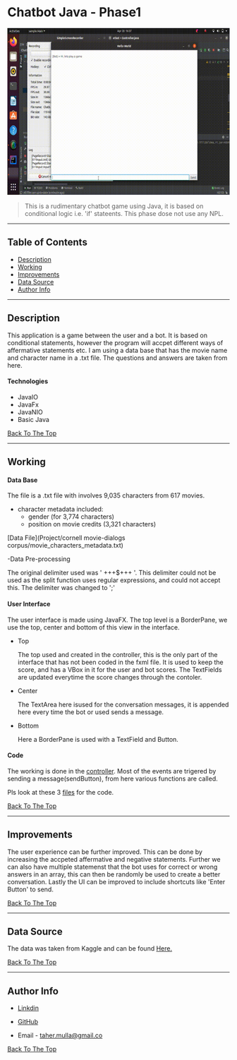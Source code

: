 # Chatbot Java - Phase1

![Project Image](ChatbotPhase1NoAudio.gif)

> This is a rudimentary chatbot game using Java, it is based on conditional logic i.e. 'if' stateents. This phase dose not use any NPL.

---

## Table of Contents

- [Description](#description)
- [Working](#working)
- [Improvements](#inprovements)
- [Data Source](#data-source)
- [Author Info](#author-info)

---

## Description

This application is a game between the user and a bot. It is based on conditional statements, however the program will accpet different ways of affermative statements etc. I am using a data base that has the movie name and character name in a .txt file. The questions and answers are taken from here.

#### Technologies

- JavaIO
- JavaFx
- JavaNIO
- Basic Java

[Back To The Top](#Chatbot-Java--Phase1)

---

## Working

#### Data Base

  The file is a .txt file with involves 9,035 characters from 617 movies. 
  - character metadata included:
  	  - gender (for 3,774 characters)
	  - position on movie credits (3,321 characters)

  [Data File](Project/cornell movie-dialogs corpus/movie_characters_metadata.txt)

  -Data Pre-processing 
	
  The original delimiter used was ' +++$+++ '. This delimiter could not be used as the split function uses regular expressions, and could not accept this. The delimiter was changed to ';'

#### User Interface 
  The user interface is made using JavaFX. The top level is a BorderPane, we use the top, center and bottom of this view in the interface. 

  - Top

	  The top used and created in the controller, this is the only part of the interface that has not been coded in the fxml file. It is used to keep the score, and has a VBox in it for the user and bot scores. The TextFields are updated everytime the score changes through the contoler. 

  - Center 

	  The TextArea here isused for the conversation messages, it is appended here every time the bot or used sends a message.

  - Bottom

 	  Here a BorderPane is used with a TextField and  Button. 

#### Code
  The working is done in the [controller](Project/src/sample/Controller.java). Most of the events are trigered by sending a message(sendButton), from here various functions are called.
  
  Pls look at these 3 [files](Project/src/sample/) for the code. 

[Back To The Top](#Chatbot-Java--Phase1)

---

## Improvements

The user experience can be further improved. This can be done by increasing the accpeted affermative and negative statements. Further we can also have multiple statemenst that the bot uses for correct or wrong answers in an array, this can then be randomly be used to create a better conversation. Lastly the UI can be improved to include shortcuts like 'Enter Button' to send. 

[Back To The Top](#Chatbot-Java--Phase1)

---

## Data Source

The data was taken from Kaggle and can be found [Here.](https://www.kaggle.com/fungusamongus/chatbot-data)

[Back To The Top](#Chatbot-Java--Phase1)

---

## Author Info

 - [Linkdin](www.linkedin.com/in/taher-mulla-8b9546136) 

 - [GitHub](https://github.com/taher-mulla)

 - Email - taher.mulla@gmail.co

[Back To The Top](#Chatbot-Java--Phase1)
